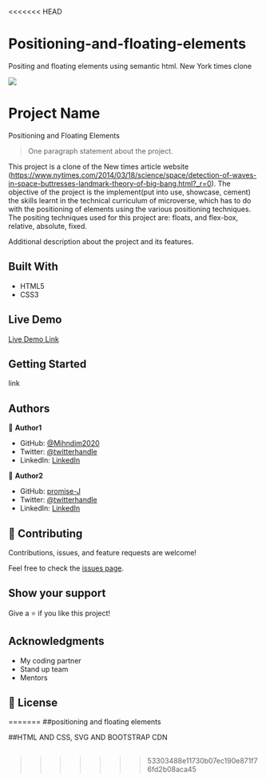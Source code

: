 <<<<<<< HEAD
# Positioning-and-floating-elements
Positing and floating elements using semantic html. New York times clone


![](https://img.shields.io/badge/Microverse-blueviolet)

# Project Name
Positioning and Floating Elements 
> One paragraph statement about the project.

This project is a clone of the New times article website  (https://www.nytimes.com/2014/03/18/science/space/detection-of-waves-in-space-buttresses-landmark-theory-of-big-bang.html?_r=0). The objective of the project is the implement(put into use, showcase, cement) the skills learnt in the technical curriculum of microverse, which has to do with the positioning of elements using the various positioning techniques. The positing techniques used for this project are: floats, and flex-box, relative, absolute, fixed. 

Additional description about the project and its features.

## Built With

- HTML5
- CSS3


## Live Demo

[Live Demo Link](https://livedemo.com)


## Getting Started


link





## Authors

👤 **Author1**

- GitHub: [@Mihndim2020](https://github.com/Mihndim2020)
- Twitter: [@twitterhandle](https://twitter.com/twitterhandle)
- LinkedIn: [LinkedIn](https://linkedin.com/linkedinhandle)

👤 **Author2**

- GitHub: [promise-J](https://github.com/promise-J)
- Twitter: [@twitterhandle](https://twitter.com/twitterhandle)
- LinkedIn: [LinkedIn](https://linkedin.com/linkedinhandle)

## 🤝 Contributing

Contributions, issues, and feature requests are welcome!

Feel free to check the [issues page](issues/).

## Show your support

Give a ⭐️ if you like this project!

## Acknowledgments

- My coding partner
- Stand up team
- Mentors
## 📝 License
=======
##positioning and floating elements

##HTML AND CSS, SVG AND BOOTSTRAP CDN

##
>>>>>>> 53303488e11730b07ec190e871f76fd2b08aca45
